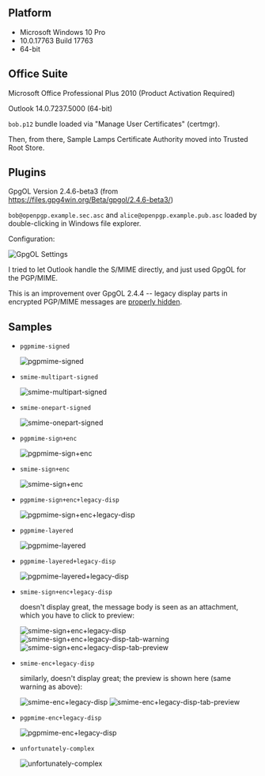 Platform
--------
 - Microsoft Windows 10 Pro
 - 10.0.17763 Build 17763
 - 64-bit

Office Suite
------------
Microsoft Office Professional Plus 2010 (Product Activation Required)

Outlook 14.0.7237.5000 (64-bit)

`bob.p12` bundle loaded via "Manage User Certificates" (certmgr).

Then, from there, Sample Lamps Certificate Authority moved into Trusted Root Store.


Plugins
-------

GpgOL Version 2.4.6-beta3 (from https://files.gpg4win.org/Beta/gpgol/2.4.6-beta3/)

`bob@openpgp.example.sec.asc` and `alice@openpgp.example.pub.asc` loaded by double-clicking in Windows file explorer.

Configuration:

 ![GpgOL Settings](gpgol-settings.png)

I tried to let Outlook handle the S/MIME directly, and just used GpgOL for the PGP/MIME.

This is an improvement over GpgOL 2.4.4 -- legacy display parts in encrypted PGP/MIME messages are [properly hidden](https://dev.gnupg.org/T4796).


Samples
-------

 - `pgpmime-signed`

    ![pgpmime-signed](pgpmime-signed.png)

 - `smime-multipart-signed`

    ![smime-multipart-signed](smime-multipart-signed.png)

 - `smime-onepart-signed`

    ![smime-onepart-signed](smime-onepart-signed.png)

 - `pgpmime-sign+enc`

    ![pgpmime-sign+enc](pgpmime-sign+enc.png)

 - `smime-sign+enc`

    ![smime-sign+enc](smime-sign+enc.png)

 - `pgpmime-sign+enc+legacy-disp`

    ![pgpmime-sign+enc+legacy-disp](pgpmime-sign+enc+legacy-disp.png)

 - `pgpmime-layered`

    ![pgpmime-layered](pgpmime-layered.png)

 - `pgpmime-layered+legacy-disp`

    ![pgpmime-layered+legacy-disp](pgpmime-layered+legacy-disp.png)

 - `smime-sign+enc+legacy-disp`
 
    doesn't display great, the message body is seen as an attachment, which you have to click to preview:

    ![smime-sign+enc+legacy-disp](smime-sign+enc+legacy-disp.png)
    ![smime-sign+enc+legacy-disp-tab-warning](smime-sign+enc+legacy-disp-tab-warning.png)
    ![smime-sign+enc+legacy-disp-tab-preview](smime-sign+enc+legacy-disp-tab-preview.png)

 - `smime-enc+legacy-disp`

    similarly, doesn't display great; the preview is shown here (same warning as above):

    ![smime-enc+legacy-disp](smime-enc+legacy-disp.png)
    ![smime-enc+legacy-disp-tab-preview](smime-enc+legacy-disp-tab-preview.png)

 - `pgpmime-enc+legacy-disp`

    ![pgpmime-enc+legacy-disp](pgpmime-enc+legacy-disp.png)

 - `unfortunately-complex`

    ![unfortunately-complex](unfortunately-complex.png)
